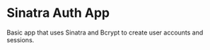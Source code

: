 Sinatra Auth App
======================

Basic app that uses Sinatra and Bcrypt to create user accounts and sessions.
